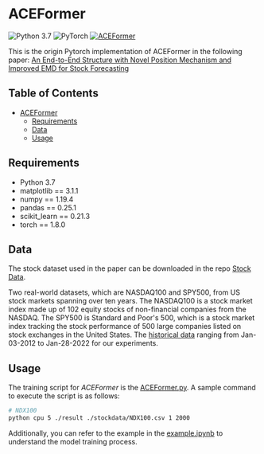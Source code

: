 # ACEFormer

![Python 3.7](https://img.shields.io/badge/python-3.7-green.svg?style=plastic)
![PyTorch](https://img.shields.io/badge/PyTorch%20-%23EE4C2C.svg?style=plastic)
[![ACEFormer](https://img.shields.io/badge/ACEFormer-brightgreen.svg?style=plastic)](https://github.com/DurandalLee/ACEFormer)

This is the origin Pytorch implementation of ACEFormer in the following paper:
[An End-to-End Structure with Novel Position Mechanism and Improved EMD for Stock Forecasting](https://arxiv.org/abs/2404.07969)

## Table of Contents
- [ACEFormer](#aceformer)
	- [Requirements](#requirements)
	- [Data](#data)
	- [Usage](#usage)

## Requirements

- Python 3.7
- matplotlib == 3.1.1
- numpy == 1.19.4
- pandas == 0.25.1
- scikit_learn == 0.21.3
- torch == 1.8.0

## Data

The stock dataset used in the paper can be downloaded in the repo [Stock Data](https://github.com/DurandalLee/ACEFormer/tree/main/stockdata).

Two real-world datasets, which are NASDAQ100 and SPY500, from US stock markets spanning over ten years.
The NASDAQ100 is a stock market index made up of 102 equity stocks of non-financial companies from the NASDAQ.
The SPY500 is Standard and Poor's 500, which is a stock market index tracking the stock performance of 500 large companies listed on stock exchanges in the United States.
The [historical data](https://www.investing.com/) ranging from Jan-03-2012 to Jan-28-2022 for our experiments.

## Usage
The training script for *ACEFormer* is the [ACEFormer.py](https://github.com/DurandalLee/ACEFormer/tree/main/ACEFormer.py). A sample command to execute the script is as follows:

```bash
# NDX100 
python cpu 5 ./result ./stockdata/NDX100.csv 1 2000
```

Additionally, you can refer to the example in the [example.ipynb](https://github.com/DurandalLee/ACEFormer/tree/main/example.ipynb) to understand the model training process.